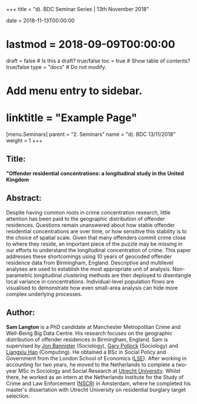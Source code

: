 +++
title = "d). BDC Seminar Series | 13th November 2018"

date = 2018-11-13T00:00:00
# lastmod = 2018-09-09T00:00:00

draft = false  # Is this a draft? true/false
toc = true  # Show table of contents? true/false
type = "docs"  # Do not modify.

# Add menu entry to sidebar.
# linktitle = "Example Page"
[menu.Seminars]
  parent = "2. Seminars"
  name = "d). BDC 13/11/2018"
  weight = 1
+++

## **Title:**

**"Offender residential concentrations: a longitudinal study in the United Kingdom**
  
## **Abstract:**

Despite having common roots in crime concentration research, little attention has been paid to the geographic distribution of offender residences. Questions remain unanswered about how stable offender residential concentrations are over time, or how sensitive this stability is to the choice of spatial scale. Given that many offenders commit crime close to where they reside, an important piece of the puzzle may be missing in our efforts to understand the longitudinal concentration of crime. This paper addresses these shortcomings using 10 years of geocoded offender residence data from Birmingham, England. Descriptive and multilevel analyses are used to establish the most appropriate unit of analysis. Non-parametric longitudinal clustering methods are then deployed to disentangle local variance in concentrations. Individual-level population flows are visualised to demonstrate how even small-area analysis can hide more complex underlying processes.

## **Author:**

**Sam Langton** is a PhD candidate at Manchester Metropolitan Crime and Well-Being Big Data Centre. His research focuses on the geographic distribution of offender residences in Birmingham, England. Sam is supervised by [Jon Bannister](http://www2.mmu.ac.uk/sociology/staff/profile/?id=130) (Sociology), [Gary Pollock](http://www2.mmu.ac.uk/sociology/staff/profile/?id=128) (Sociology) and [Liangxiu Han](https://www2.mmu.ac.uk/scmdt/staff/profile/index.php?id=2378) (Computing). He obtained a BSc in Social Policy and Government from the London School of Economics ([LSE](http://www.lse.ac.uk/)). After working in accounting for two years, he moved to the Netherlands to complete a two-year MSc in Sociology and Social Research at [Utrecht University](https://www.uu.nl/en). Whilst there, he worked as an intern at the Netherlands Institute for the Study of Crime and Law Enforcement ([NSCR](https://www.nscr.nl/en/)) in Amsterdam, where he completed his master's dissertation with Utrecht University on residential burglary target selection.
